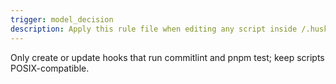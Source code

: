```yaml
---
trigger: model_decision
description: Apply this rule file when editing any script inside /.husky/—creating or updating Git hooks such as commit-msg, pre-commit, or pre-push, especially those running commitlint, tests, or lint commands.
---
```


Only create or update hooks that run commitlint and pnpm test; keep scripts POSIX-compatible.